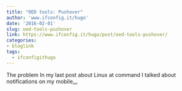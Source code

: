 ```yaml
---
title: "OED tools: Pushover"
author: 'www.ifconfig.it/hugo'
date: '2016-02-01'
slug: oed-tools-pushover
link: https://www.ifconfig.it/hugo/post/oed-tools-pushover/
categories:
- bloglink
tags:
  - ifconfigithugo
---
```


The problem In my last post about Linux at command I talked about notifications on my mobile[... <i class="fas fa-external-link-alt"></i>](https://www.ifconfig.it/hugo/post/oed-tools-pushover/)

